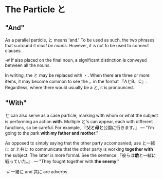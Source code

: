 # The Particle と

## "And"
As a parallel particle, と means 'and.' To be used as such, the two phrases that surround it *must be nouns*. However, it is not to be used to connect clauses. 

-# If also placed on the final noun, a significant distinction is conveyed between all the nouns.

In writing, the と may be replaced with ・. When there are three or more items, it may become common to see the ，in the format 『AとB、C』. Regardless, where there would usually be a と, it is pronounced.

## "With"
と can also serve as a case particle, marking with whom or what the subject is performing an action **with**. Multiple と's can appear, each with different functions, so be careful. For example, 『**父と母と**公園に行きます。』 — "I'm going to the park **with my father and mother**."

As opposed to simply saying that the other party accompanied, use と一緒に or と共に to communicate that the other party is working **together with** the subject. The latter is more formal. See the sentence 『彼らは**敵**と一緒に戦っていた。』 — "They fought together with **the enemy**."

-# 一緒に and 共に are adverbs.